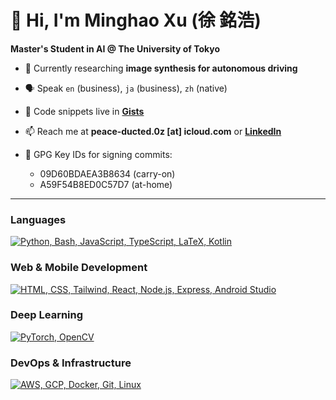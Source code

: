 # 👋 Hi, I'm Minghao Xu (徐 銘浩)

**Master's Student in AI @ The University of Tokyo**

- 🔭 Currently researching **image synthesis for autonomous driving**

- 🗣️ Speak `en` (business), `ja` (business), `zh` (native)

- 📜 Code snippets live in [**Gists**](https://gist.github.com/ming-hao-xu)

- 📫 Reach me at **peace-ducted.0z [at] icloud.com** or [**LinkedIn**](https://linkedin.com/in/ming-hao-xu)

- 🔐 GPG Key IDs for signing commits:
  - 09D60BDAEA3B8634 (carry-on)
  - A59F54B8ED0C57D7 (at-home)

---

### Languages
<a href="https://skillicons.dev">
  <picture>
    <source media="(prefers-color-scheme: dark)" srcset="https://skillicons.dev/icons?i=py%2Cbash%2Cjs%2Cts%2Clatex%2Ckotlin&theme=dark" />
    <source media="(prefers-color-scheme: light)" srcset="https://skillicons.dev/icons?i=py%2Cbash%2Cjs%2Cts%2Clatex%2Ckotlin&theme=light" />
    <img src="https://skillicons.dev/icons?i=py%2Cbash%2Cjs%2Cts%2Clatex%2Ckotlin&theme=light" alt="Python, Bash, JavaScript, TypeScript, LaTeX, Kotlin" />
  </picture>
</a>

### Web & Mobile Development
<a href="https://skillicons.dev">
  <picture>
    <source media="(prefers-color-scheme: dark)" srcset="https://skillicons.dev/icons?i=html%2Ccss%2Ctailwind%2Creact%2Cnodejs%2Cexpress%2Candroidstudio&theme=dark" />
    <source media="(prefers-color-scheme: light)" srcset="https://skillicons.dev/icons?i=html%2Ccss%2Ctailwind%2Creact%2Cnodejs%2Cexpress%2Candroidstudio&theme=light" />
    <img src="https://skillicons.dev/icons?i=html%2Ccss%2Ctailwind%2Creact%2Cnodejs%2Cexpress%2Candroidstudio&theme=light" alt="HTML, CSS, Tailwind, React, Node.js, Express, Android Studio" />
  </picture>
</a>

### Deep Learning
<a href="https://skillicons.dev">
  <picture>
    <source media="(prefers-color-scheme: dark)" srcset="https://skillicons.dev/icons?i=pytorch%2Copencv&theme=dark" />
    <source media="(prefers-color-scheme: light)" srcset="https://skillicons.dev/icons?i=pytorch%2Copencv&theme=light" />
    <img src="https://skillicons.dev/icons?i=pytorch%2Copencv&theme=light" alt="PyTorch, OpenCV" />
  </picture>
</a>

### DevOps & Infrastructure
<a href="https://skillicons.dev">
  <picture>
    <source media="(prefers-color-scheme: dark)" srcset="https://skillicons.dev/icons?i=aws%2Cgcp%2Cdocker%2Cgit%2Clinux&theme=dark" />
    <source media="(prefers-color-scheme: light)" srcset="https://skillicons.dev/icons?i=aws%2Cgcp%2Cdocker%2Cgit%2Clinux&theme=light" />
    <img src="https://skillicons.dev/icons?i=aws%2Cgcp%2Cdocker%2Cgit%2Clinux&theme=light" alt="AWS, GCP, Docker, Git, Linux" />
  </picture>
</a>
